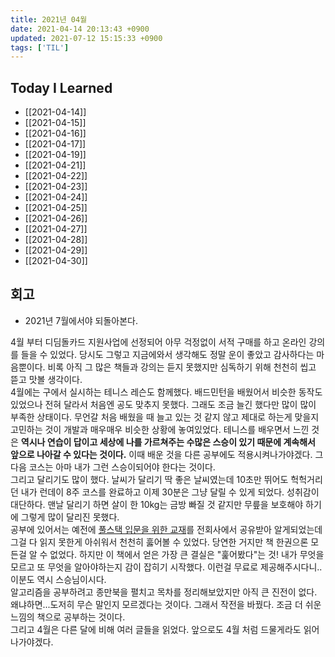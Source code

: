 ```yaml
---
title: 2021년 04월
date: 2021-04-14 20:13:43 +0900
updated: 2021-07-12 15:15:33 +0900
tags: ['TIL']
---
```


## Today I Learned

- [[2021-04-14]]
- [[2021-04-15]]
- [[2021-04-16]]
- [[2021-04-17]]
- [[2021-04-19]]
- [[2021-04-21]]
- [[2021-04-22]]
- [[2021-04-23]]
- [[2021-04-24]]
- [[2021-04-25]]
- [[2021-04-26]]
- [[2021-04-27]]
- [[2021-04-28]]
- [[2021-04-29]]
- [[2021-04-30]]

## 회고

- 2021년 7월에서야 되돌아본다.

4월 부터 디딤돌카드 지원사업에 선정되어 아무 걱정없이 서적 구매를 하고 온라인 강의를 들을 수 있었다. 당시도 그렇고 지금에와서 생각해도 정말 운이 좋았고 감사하다는 마음뿐이다. 비록 아직 그 많은 책들과 강의는 듣지 못했지만 심독하기 위해 천천히 씹고 뜯고 맛볼 생각이다.  
4월에는 구에서 실시하는 테니스 레슨도 함께했다. 배드민턴을 배웠어서 비슷한 동작도 있었으나 전혀 달라서 처음엔 공도 맞추지 못했다. 그래도 조금 늘긴 했다만 많이 많이 부족한 상태이다. 무언갈 처음 배웠을 때 늘고 있는 것 같지 않고 제대로 하는게 맞을지 고민하는 것이 개발과 매우매우 비슷한 상황에 놓여있었다. 테니스를 배우면서 느낀 것은 **역시나 연습이 답이고 세상에 나를 가르쳐주는 수많은 스승이 있기 때문에 계속해서 앞으로 나아갈 수 있다는 것이다.** 이때 배운 것을 다른 공부에도 적용시켜나가야겠다. 그 다음 코스는 아마 내가 그런 스승이되어야 한다는 것이다.  
그리고 달리기도 많이 했다. 날씨가 달리기 딱 좋은 날씨였는데 10초만 뛰어도 헉헉거리던 내가 런데이 8주 코스를 완료하고 이제 30분은 그냥 달릴 수 있게 되었다. 성취감이 대단하다. 맨날 달리기 하면 살이 한 10kg는 금방 빠질 것 같지만 무릎을 보호해야 하기에 그렇게 많이 달리진 못했다.  
공부에 있어서는 예전에 [풀스택 입문을 위한 교재](https://okky.kr/article/400839)를 전회사에서 공유받아 알게되었는데 그걸 다 읽지 못한게 아쉬워서 천천히 훓어볼 수 있었다. 당연한 거지만 책 한권으론 모든걸 알 수 없었다. 하지만 이 책에서 얻은 가장 큰 결실은 "훑어봤다"는 것! 내가 무엇을 모르고 또 무엇을 알아야하는지 감이 잡히기 시작했다. 이런걸 무료로 제공해주시다니.. 이분도 역시 스승님이시다.  
알고리즘을 공부하려고 종만북을 펼치고 목차를 정리해보았지만 아직 큰 진전이 없다. 왜냐하면...도저히 무슨 말인지 모르겠다는 것이다. 그래서 작전을 바꿨다. 조금 더 쉬운 느낌의 책으로 공부하는 것이다.  
그리고 4월은 다른 달에 비해 여러 글들을 읽었다. 앞으로도 4월 처럼 드물게라도 읽어나가야겠다.
